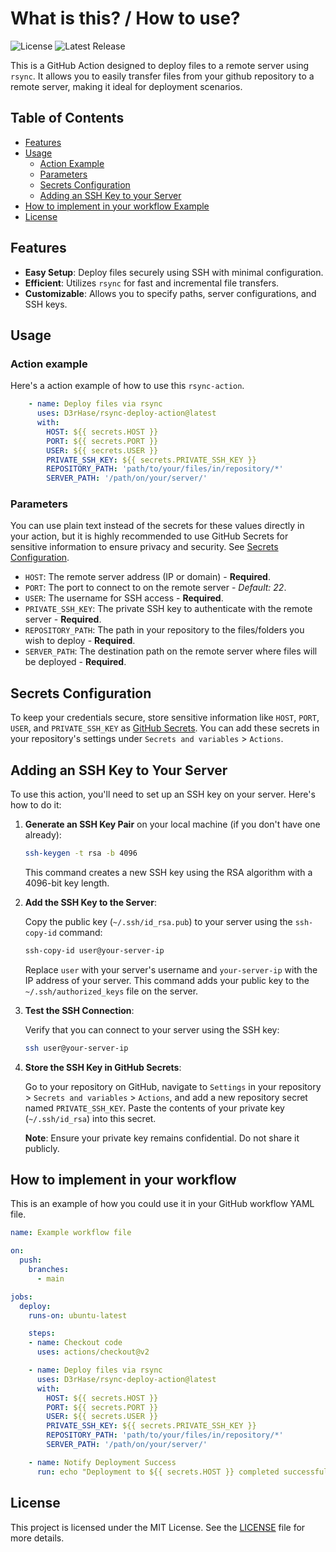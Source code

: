 # What is this? / How to use?

![License](https://img.shields.io/badge/license-MIT-blue.svg)
![Latest Release](https://img.shields.io/github/v/release/D3rHase/rsync-deploy-action?style=flat-square)

This is a GitHub Action designed to deploy files to a remote server using `rsync`. It allows you to easily transfer files from your github repository to a remote server, making it ideal for deployment scenarios.

## Table of Contents

- [Features](#features)
- [Usage](#usage)
  - [Action Example](#action-example)
  - [Parameters](#parameters)
  - [Secrets Configuration](#secrets-configuration)
  - [Adding an SSH Key to your Server](#adding-an-ssh-key-to-your-server)
- [How to implement in your workflow Example](#how-to-implement-in-your-workflow)
- [License](#license)

## Features

- **Easy Setup**: Deploy files securely using SSH with minimal configuration.
- **Efficient**: Utilizes `rsync` for fast and incremental file transfers.
- **Customizable**: Allows you to specify paths, server configurations, and SSH keys.

## Usage

### Action example

Here's a action example of how to use this `rsync-action`.



```yaml
    - name: Deploy files via rsync
      uses: D3rHase/rsync-deploy-action@latest
      with:
        HOST: ${{ secrets.HOST }}
        PORT: ${{ secrets.PORT }}
        USER: ${{ secrets.USER }}
        PRIVATE_SSH_KEY: ${{ secrets.PRIVATE_SSH_KEY }}
        REPOSITORY_PATH: 'path/to/your/files/in/repository/*'
        SERVER_PATH: '/path/on/your/server/'

```

### Parameters
You can use plain text instead of the secrets for these values directly in your action, but it is highly recommended to use GitHub Secrets for sensitive information to ensure privacy and security. See [Secrets Configuration](#secrets-configuration).

- `HOST`: The remote server address (IP or domain) - **Required**.
- `PORT`: The port to connect to on the remote server - *Default: 22*.
- `USER`: The username for SSH access - **Required**.
- `PRIVATE_SSH_KEY`: The private SSH key to authenticate with the remote server - **Required**.
- `REPOSITORY_PATH`: The path in your repository to the files/folders you wish to deploy - **Required**.
- `SERVER_PATH`: The destination path on the remote server where files will be deployed - **Required**.

## Secrets Configuration

To keep your credentials secure, store sensitive information like `HOST`, `PORT`, `USER`, and `PRIVATE_SSH_KEY` as [GitHub Secrets](https://docs.github.com/en/actions/security-guides/encrypted-secrets). You can add these secrets in your repository's settings under `Secrets and variables` > `Actions`.

## Adding an SSH Key to Your Server

To use this action, you'll need to set up an SSH key on your server. Here's how to do it:

1. **Generate an SSH Key Pair** on your local machine (if you don't have one already):

    ```sh
    ssh-keygen -t rsa -b 4096
    ```

    This command creates a new SSH key using the RSA algorithm with a 4096-bit key length.

2. **Add the SSH Key to the Server**:

    Copy the public key (`~/.ssh/id_rsa.pub`) to your server using the `ssh-copy-id` command:

    ```sh
    ssh-copy-id user@your-server-ip
    ```

    Replace `user` with your server's username and `your-server-ip` with the IP address of your server. This command adds your public key to the `~/.ssh/authorized_keys` file on the server.

3. **Test the SSH Connection**:

    Verify that you can connect to your server using the SSH key:

    ```sh
    ssh user@your-server-ip
    ```

4. **Store the SSH Key in GitHub Secrets**:

    Go to your repository on GitHub, navigate to `Settings` in your repository > `Secrets and variables` > `Actions`, and add a new repository secret named `PRIVATE_SSH_KEY`. Paste the contents of your private key (`~/.ssh/id_rsa`) into this secret.

    **Note**: Ensure your private key remains confidential. Do not share it publicly.

## How to implement in your workflow

This is an example of how you could use it in your GitHub workflow YAML file.

```yaml
name: Example workflow file

on:
  push:
    branches:
      - main

jobs:
  deploy:
    runs-on: ubuntu-latest

    steps:
    - name: Checkout code
      uses: actions/checkout@v2

    - name: Deploy files via rsync
      uses: D3rHase/rsync-deploy-action@latest
      with:
        HOST: ${{ secrets.HOST }}
        PORT: ${{ secrets.PORT }}
        USER: ${{ secrets.USER }}
        PRIVATE_SSH_KEY: ${{ secrets.PRIVATE_SSH_KEY }}
        REPOSITORY_PATH: 'path/to/your/files/in/repository/*'
        SERVER_PATH: '/path/on/your/server/'

    - name: Notify Deployment Success
      run: echo "Deployment to ${{ secrets.HOST }} completed successfully!"
```

## License

This project is licensed under the MIT License. See the [LICENSE](LICENSE) file for more details.
